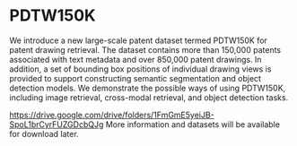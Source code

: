 # PDTW150K
We introduce a new large-scale patent dataset termed PDTW150K for patent drawing retrieval. The dataset contains more than 150,000 patents associated with text metadata and over 850,000 patent drawings. In addition, a set of bounding box positions of individual drawing views is provided to support constructing semantic segmentation and object detection models. We demonstrate the possible ways of using PDTW150K, including image retrieval, cross-modal retrieval, and object detection tasks.

https://drive.google.com/drive/folders/1FmGmE5yeiJB-SpoL1brCyrFUZGDcbQJg
More information and datasets will be available for download later.
